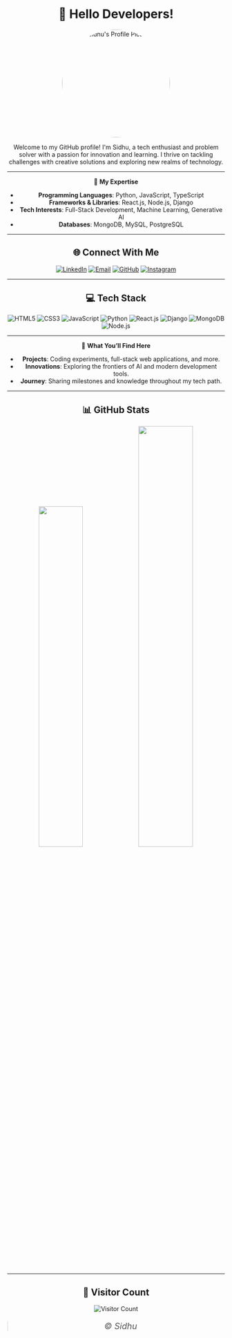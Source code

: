 <div align="center">

# 👋 Hello Developers!

<div align="center">
  <img src="YourImageHere.jpg" alt="Sidhu's Profile Picture" width="250" style="border-radius: 50%" />
</div>

Welcome to my GitHub profile! I'm Sidhu, a tech enthusiast and problem solver with a passion for innovation and learning. I thrive on tackling challenges with creative solutions and exploring new realms of technology.

---

🔧 **My Expertise**
- **Programming Languages**: Python, JavaScript, TypeScript
- **Frameworks & Libraries**: React.js, Node.js, Django
- **Tech Interests**: Full-Stack Development, Machine Learning, Generative AI
- **Databases**: MongoDB, MySQL, PostgreSQL

---

## 🌐 **Connect With Me**
[![LinkedIn](https://img.shields.io/badge/LinkedIn-%230077B5.svg?logo=linkedin&logoColor=white)](https://linkedin.com/in/your-profile-link)
[![Email](https://img.shields.io/badge/Email-white?logo=gmail&logoColor=black)](mailto:your-email@example.com)
[![GitHub](https://img.shields.io/badge/GitHub-%2312100E.svg?logo=github&logoColor=white)](https://github.com/your-username)
[![Instagram](https://img.shields.io/badge/Instagram-%23E4405F.svg?logo=instagram&logoColor=white)](https://instagram.com/your-profile-link)

---

## 💻 **Tech Stack**
![HTML5](https://img.shields.io/badge/HTML5-%23E34F26.svg?style=for-the-badge&logo=html5&logoColor=white)
![CSS3](https://img.shields.io/badge/CSS3-%231572B6.svg?style=for-the-badge&logo=css3&logoColor=white)
![JavaScript](https://img.shields.io/badge/JavaScript-%23F7DF1E.svg?style=for-the-badge&logo=javascript&logoColor=black)
![Python](https://img.shields.io/badge/Python-3670A0?style=for-the-badge&logo=python&logoColor=ffdd54)
![React.js](https://img.shields.io/badge/React-%2361DAFB.svg?style=for-the-badge&logo=react&logoColor=black)
![Django](https://img.shields.io/badge/django-%23092E20.svg?style=for-the-badge&logo=django&logoColor=white)
![MongoDB](https://img.shields.io/badge/MongoDB-%234ea94b.svg?style=for-the-badge&logo=mongodb&logoColor=white)
![Node.js](https://img.shields.io/badge/Node.js-%23000.svg?style=for-the-badge&logo=nodedotjs&logoColor=white)

---

🌟 **What You’ll Find Here**
- **Projects**: Coding experiments, full-stack web applications, and more.
- **Innovations**: Exploring the frontiers of AI and modern development tools.
- **Journey**: Sharing milestones and knowledge throughout my tech path.

---

## 📊 **GitHub Stats**
<div align="center">
  <img src="https://github-readme-stats.vercel.app/api?username=your-username&theme=radical&hide_border=false&include_all_commits=false&count_private=false" width="45%" />
  <img src="https://github-readme-streak-stats.herokuapp.com/?user=your-username&theme=radical&hide_border=false" width="50%" />
</div>

---

## 🔢 **Visitor Count**
![Visitor Count](https://profile-counter.glitch.me/your-username/count.svg)

<blockquote style="font-style: italic; font-size: 1.4em; margin: 20px 0; color: #555;">
    © Sidhu
</blockquote>

</div>
